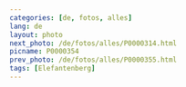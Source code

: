 ```yaml
---
categories: [de, fotos, alles]
lang: de
layout: photo
next_photo: /de/fotos/alles/P0000314.html
picname: P0000354
prev_photo: /de/fotos/alles/P0000355.html
tags: [Elefantenberg]
---
```

